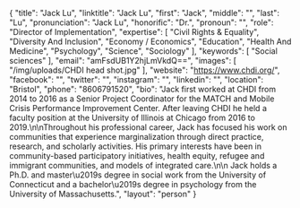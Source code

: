 {
  "title": "Jack Lu",
  "linktitle": "Jack Lu",
  "first": "Jack",
  "middle": "",
  "last": "Lu",
  "pronunciation": "Jack Lu",
  "honorific": "Dr.",
  "pronoun": "",
  "role": "Director of Implementation",
  "expertise": [
    "Civil Rights & Equality",
    "Diversity And Inclusion",
    "Economy / Economics",
    "Education",
    "Health And Medicine",
    "Psychology",
    "Science",
    "Sociology"
  ],
  "keywords": [
    "Social sciences"
  ],
  "email": "amFsdUB1Y2hjLmVkdQ==",
  "images": [
    "/img/uploads/CHDI head shot.jpg"
  ],
  "website": "https://www.chdi.org/",
  "facebook": "",
  "twitter": "",
  "instagram": "",
  "linkedin": "",
  "location": "Bristol",
  "phone": "8606791520",
  "bio": "Jack first worked at CHDI from 2014 to 2016 as a Senior Project Coordinator for the MATCH and Mobile Crisis Performance Improvement Center. After leaving CHDI he held a faculty position at the University of Illinois at Chicago from 2016 to 2019.\n\nThroughout his professional career, Jack has focused his work on communities that experience marginalization through direct practice, research, and scholarly activities.  His primary interests have been in community-based participatory initiatives, health equity, refugee and immigrant communities, and models of integrated care.\n\n Jack holds a Ph.D. and master\u2019s degree in social work from the University of Connecticut and a bachelor\u2019s degree in psychology from the University of Massachusetts.",
  "layout": "person"
}
